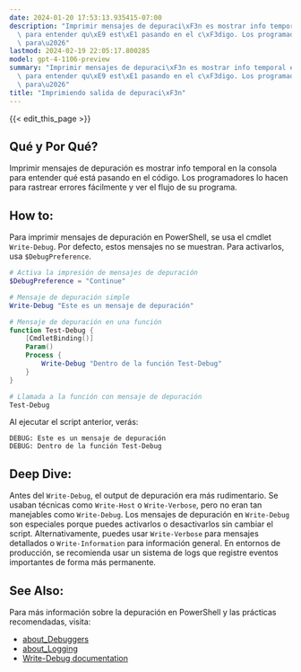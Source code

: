 ```yaml
---
date: 2024-01-20 17:53:13.935415-07:00
description: "Imprimir mensajes de depuraci\xF3n es mostrar info temporal en la consola\
  \ para entender qu\xE9 est\xE1 pasando en el c\xF3digo. Los programadores lo hacen\
  \ para\u2026"
lastmod: 2024-02-19 22:05:17.800285
model: gpt-4-1106-preview
summary: "Imprimir mensajes de depuraci\xF3n es mostrar info temporal en la consola\
  \ para entender qu\xE9 est\xE1 pasando en el c\xF3digo. Los programadores lo hacen\
  \ para\u2026"
title: "Imprimiendo salida de depuraci\xF3n"
---
```


{{< edit_this_page >}}

## Qué y Por Qué?
Imprimir mensajes de depuración es mostrar info temporal en la consola para entender qué está pasando en el código. Los programadores lo hacen para rastrear errores fácilmente y ver el flujo de su programa.

## How to:
Para imprimir mensajes de depuración en PowerShell, se usa el cmdlet `Write-Debug`. Por defecto, estos mensajes no se muestran. Para activarlos, usa `$DebugPreference`.

```PowerShell
# Activa la impresión de mensajes de depuración
$DebugPreference = "Continue"

# Mensaje de depuración simple
Write-Debug "Este es un mensaje de depuración"

# Mensaje de depuración en una función
function Test-Debug {
    [CmdletBinding()]
    Param()
    Process {
        Write-Debug "Dentro de la función Test-Debug"
    }
}

# Llamada a la función con mensaje de depuración
Test-Debug
```

Al ejecutar el script anterior, verás:

```
DEBUG: Este es un mensaje de depuración
DEBUG: Dentro de la función Test-Debug
```

## Deep Dive:
Antes del `Write-Debug`, el output de depuración era más rudimentario. Se usaban técnicas como `Write-Host` o `Write-Verbose`, pero no eran tan manejables como `Write-Debug`. Los mensajes de depuración en `Write-Debug` son especiales porque puedes activarlos o desactivarlos sin cambiar el script. Alternativamente, puedes usar `Write-Verbose` para mensajes detallados o `Write-Information` para información general. En entornos de producción, se recomienda usar un sistema de logs que registre eventos importantes de forma más permanente.

## See Also:
Para más información sobre la depuración en PowerShell y las prácticas recomendadas, visita:

- [about_Debuggers](https://docs.microsoft.com/en-us/powershell/module/microsoft.powershell.core/about/about_Debuggers)
- [about_Logging](https://docs.microsoft.com/en-us/powershell/module/microsoft.powershell.core/about/about_Logging)
- [Write-Debug documentation](https://docs.microsoft.com/en-us/powershell/module/microsoft.powershell.utility/write-debug)
